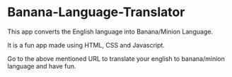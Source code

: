 # Banana-Language-Translator

This app converts the English language into Banana/Minion Language.

It is a fun app made using HTML, CSS and Javascript.

Go to the above mentioned URL to translate your english to banana/minion language and have fun.
